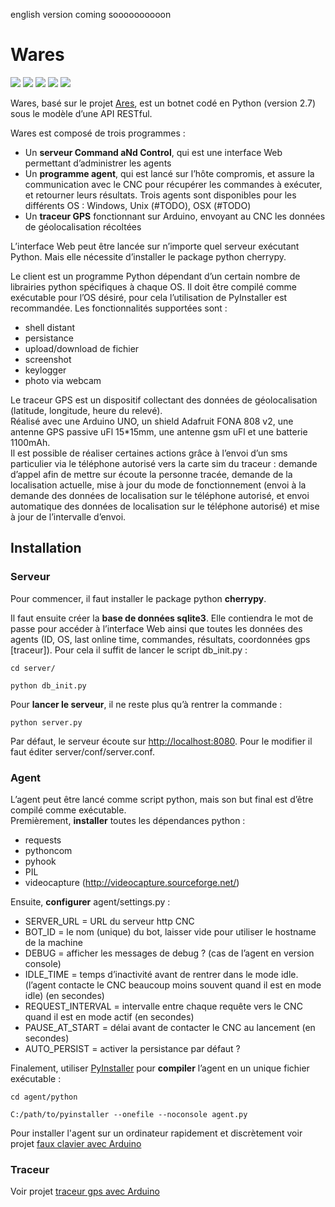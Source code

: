 english version coming soooooooooon

# Wares
[![](https://img.shields.io/badge/style-python-blue.svg?label=server)](#serveur) [![](https://img.shields.io/badge/style-html-orange.svg?label=server)](#serveur) [![](https://img.shields.io/badge/style-css-4B0082.svg?label=server)](#serveur)   [![](https://img.shields.io/badge/style-python-blue.svg?label=agent)](#agent)   [![](https://img.shields.io/badge/style-arduino-ff69b4.svg?label=tracker)](https://github.com/EzLucky/Arduino_Gps_Tracker)


Wares, basé sur le projet [Ares](https://github.com/sweetsoftware/Ares), est un botnet codé en Python (version 2.7) sous le modèle d’une API RESTful.

Wares est composé de trois programmes :
* Un **serveur Command aNd Control**, qui est une interface Web permettant d’administrer les agents
* Un **programme agent**, qui est lancé sur l’hôte compromis, et assure la communication avec le CNC pour récupérer les commandes à exécuter, et retourner leurs résultats. Trois agents sont disponibles pour les différents OS : Windows, Unix (#TODO), OSX (#TODO)
* Un **traceur GPS** fonctionnant sur Arduino, envoyant au CNC les données de géolocalisation récoltées

L’interface Web peut être lancée sur n’importe quel serveur exécutant Python. Mais elle nécessite d’installer le package python cherrypy.

Le client est un programme Python dépendant d’un certain nombre de librairies python spécifiques à chaque OS. Il doit être compilé comme exécutable pour l’OS désiré, pour cela l’utilisation de PyInstaller est recommandée. Les fonctionnalités supportées sont : 
* shell distant
* persistance
* upload/download de fichier
* screenshot
* keylogger
* photo via webcam

Le traceur GPS est un dispositif collectant des données de géolocalisation (latitude, longitude, heure du relevé).  
Réalisé avec une Arduino UNO, un shield Adafruit FONA 808 v2, une antenne GPS passive uFl 15*15mm, une antenne gsm uFl et une batterie 1100mAh.  
Il est possible de réaliser certaines actions grâce à l’envoi d’un sms particulier via le téléphone autorisé vers la carte sim du traceur : demande d’appel afin de mettre sur écoute la personne tracée, demande de la localisation actuelle, mise à jour du mode de fonctionnement (envoi à la demande des données de localisation sur le téléphone autorisé, et envoi automatique des données de localisation sur le téléphone autorisé) et mise à jour de l’intervalle d’envoi. 

## Installation

### Serveur

Pour commencer, il faut installer le package python **cherrypy**.

Il faut ensuite créer la **base de données sqlite3**. Elle contiendra le mot de passe pour accéder à l’interface Web ainsi que toutes les données des agents (ID, OS, last online time, commandes, résultats, coordonnées gps [traceur]). Pour cela il suffit de lancer le script db_init.py :
```
cd server/

python db_init.py
```

Pour **lancer le serveur**, il ne reste plus qu’à rentrer la commande :
```
python server.py
```

Par défaut, le serveur écoute sur [http://localhost:8080](http://localhost:8080). Pour le modifier il faut éditer server/conf/server.conf.

### Agent

L’agent peut être lancé comme script python, mais son but final est d’être compilé comme exécutable.  
Premièrement, **installer** toutes les dépendances python :
* requests
* pythoncom
* pyhook
* PIL
* videocapture (http://videocapture.sourceforge.net/)

Ensuite, **configurer** agent/settings.py :
* SERVER_URL = URL du serveur http CNC
* BOT_ID = le nom (unique) du bot, laisser vide pour utiliser le hostname de la machine
* DEBUG = afficher les messages de debug ? (cas de l’agent en version console) 
* IDLE_TIME = temps d’inactivité avant de rentrer dans le mode idle. (l’agent contacte le CNC  beaucoup moins souvent quand il est en mode idle) (en secondes)
* REQUEST_INTERVAL = intervalle entre chaque requête vers le CNC quand il est en mode actif (en secondes)
* PAUSE_AT_START = délai avant de contacter le CNC au lancement (en secondes)
* AUTO_PERSIST = activer la persistance par défaut ?

Finalement, utiliser [PyInstaller](https://github.com/pyinstaller/pyinstaller) pour **compiler** l’agent en un unique fichier exécutable :
```
cd agent/python

C:/path/to/pyinstaller --onefile --noconsole agent.py
```

Pour installer l'agent sur un ordinateur rapidement et discrètement voir projet [faux clavier avec Arduino](https://github.com/EzLucky/Arduino_Fake_Keyboard)

### Traceur

Voir projet [traceur gps avec Arduino](https://github.com/EzLucky/Arduino_Gps_Tracker)

